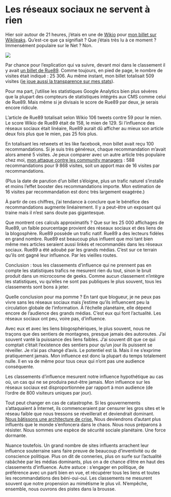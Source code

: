 # Les réseaux sociaux ne servent à rien

Hier soir autour de 21 heures, j’étais en une de [Wikio](http://www.wikio.fr) pour [mon billet sur Wikileaks](https://tcrouzet.com/2010/12/03/dictature-de-la-transparence/). Qu’est-ce que ça signifiait ? Que j’étais très lu à ce moment ? Immensément populaire sur le Net ? Non.<span id="more-20774"></span>

![](https://tcrouzet.com/images_tc/2010/12/wikio.png)

Par chance pour l’explication qui va suivre, devant moi dans le classement il y avait [un billet de Rue89](http://www.rue89.com/2010/12/03/wikileaks-reveler-un-secret-est-desormais-interdit-en-france-179010). Comme toujours, en pied de page, le nombre de visites était indiqué : 25 306. Au même instant, mon billet totalisait 509 visites ([je joue aussi la transparence sur mes stats](https://tcrouzet.com/top/)).

Pour ma part, j’utilise les statistiques Google Analytics bien plus sévères que la plupart des compteurs de statistiques intégrés aux CMS comme celui de Rue89. Mais même si je divisais le score de Rue89 par deux, je serais encore ridicule.

L’article de Rue89 totalisait selon Wikio 106 tweets contre 59 pour le mien. Le score Wikio de Rue89 était de 158, le mien de 129. Si l’influence des réseaux sociaux était linéaire, Rue89 aurait dû afficher au mieux son article deux fois plus que le mien, pas 25 fois plus.

En totalisant les retweets et les like facebook, mon billet avait reçu 100 recommandations. Si je suis très généreux, chaque recommandation m’avait alors amené 5 visites. Je peux comparer avec un autre article très populaire chez moi, [mon attaque contre les community managers](https://tcrouzet.com/2010/09/16/les-community-managers-sont-des-putes/) : 588 recommandations pour 9 868 visites, soit un apport max de 16 visites par recommandations.

(Plus la date de parution d’un billet s’éloigne, plus un trafic naturel s’installe et moins l’effet booster des recommandations importe. Mon estimation de 16 visites par recommandation est donc très largement exagérée.)

À partir de ces chiffres, j’ai tendance à conclure que le bénéfice des recommandations augmente linéairement. Il y a peut-être un exposant qui traine mais il n’est sans doute pas gigantesque.

Que montrent ces calculs approximatifs ? Que sur les 25 000 affichages de Rue89, un faible pourcentage provient des réseaux sociaux et des liens de la blogosphère. Rue89 possède un trafic natif. Rue89 a des lecteurs fidèles en grand nombre. Rue89 est beaucoup plus influent que moi tant bien même mes articles seraient aussi linkés et recommandés dans les réseaux sociaux. Rue89 a été adoubé par les grands médias. C’est sur ce terrain qu’ils ont gagné leur influence. Par les vieilles routes.

Conclusion : tous les classements d’influence qui ne prennent pas en compte les statistiques trafics ne mesurent rien du tout, sinon le bruit produit dans un microcosme de geeks. Comme aucun classement n’intègre les statistiques, vu qu’elles ne sont pas publiques le plus souvent, tous les classements sont bons à jeter.

Quelle conclusion pour ma pomme ? En tant que blogueur, je ne peux pas vivre sans les réseaux sociaux mais j’estime qu’ils influencent peu la circulation globale de l’information. À l’échelle planétaire, elle dépend encore de l’audience des grands médias. C’est eux qui font l’actualité. Les réseaux sociaux ont peu, voire pas, d’influence.

Avec eux et avec les liens blogosphériques, le plus souvent, nous ne traçons que des sentiers de montagnes, presque jamais des autoroutes. J’ai souvent vanté la puissance des liens faibles. J’ai souvent dit que ce qui comptait c’était l’existence des sentiers pour qu’un jour ils puissent se réveiller. Je n’ai pas changé d’avis. Le potentiel est là. Mais il ne s’exprime pratiquement jamais. Mon influence est donc la plupart du temps totalement nulle. Il en va de même pour tous ceux qui n’ont pas une audience conséquente.

Les classements d’influence mesurent notre influence hypothétique au cas où, un cas qui ne se produira peut-être jamais. Mon influence sur les réseaux sociaux est disproportionnée par rapport à mon audience (de l’ordre de 800 visiteurs uniques par jour).

Tout peut changer en cas de catastrophe. Si les gouvernements s’attaquaient à Internet, ils commenceraient par censurer les gros sites et le réseau faible que nous tressons se réveillerait et deviendrait dominant. [Nous bâtissons une architecture de crise.](https://tcrouzet.com/2010/12/04/blogosphere-liberte/) Nous deviendrons d’autant plus influents que le monde s’enfoncera dans le chaos. Nous nous préparons à résister. Nous sommes une espèce de sécurité sociale planétaire. Une force dormante.

Nuance toutefois. Un grand nombre de sites influents arrachent leur influence souterraine sans faire preuve de beaucoup d’inventivité ou de conscience politique. Plus on dit de conneries, plus on surfe sur l’actualité rabâchée par les médias dominants, plus on a de chance d’être en haut des classements d’influence. Autre astuce : s’engager en politique, de préférence avec un parti bien en vue, et récupérer tous les liens et toutes les recommandations des béni-oui-oui. Les classements ne mesurent souvent que notre propension au mimétisme le plus vil. N’empêche, ensemble, nous ouvrons des pistes dans la brousse.